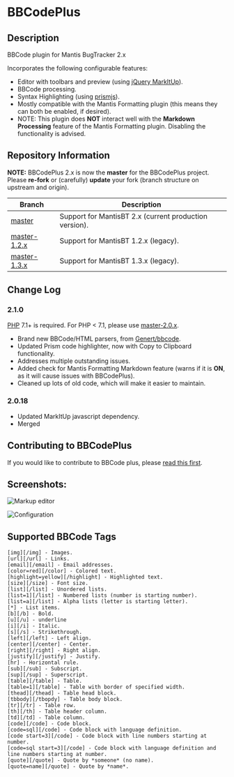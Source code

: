 BBCodePlus
=============
## Description

BBCode plugin for Mantis BugTracker 2.x

Incorporates the following configurable features:

* Editor with toolbars and preview (using [jQuery MarkItUp](http://markitup.jaysalvat.com/home/)).
* BBCode processing.
* Syntax Highlighting (using [prismjs](http://prismjs.com/)).
* Mostly compatible with the Mantis Formatting plugin (this means they can both be enabled, if desired).
* NOTE: This plugin does **NOT** interact well with the **Markdown Processing** feature of the Mantis Formatting plugin. Disabling the functionality is advised.

## Repository Information

**NOTE:** BBCodePlus 2.x is now the **master** for the BBCodePlus project. Please **re-fork** or (carefully) **update** your fork (branch structure on upstream and origin).

| Branch                                                       | Description                                            |
| ------------------------------------------------------------ | ------------------------------------------------------ |
| [master](https://github.com/mantisbt-plugins/BBCodePlus)     | Support for MantisBT 2.x (current production version). |
| [master-1.2.x](https://github.com/mantisbt-plugins/BBCodePlus/tree/master-1.2.x) | Support for MantisBT 1.2.x (legacy).                   |
| [master-1.3.x](https://github.com/mantisbt-plugins/BBCodePlus/tree/master-1.3.x) | Support for MantisBT 1.3.x (legacy).                   |
## Change Log

### 2.1.0
[PHP](https://php.net) 7.1+ is required. For PHP < 7.1, please use [master-2.0.x](https://github.com/mantisbt-plugins/BBCodePlus/tree/master-2.0.x).
* Brand new BBCode/HTML parsers, from [Genert/bbcode](https://github.com/Genert/bbcode).
* Updated Prism code highlighter, now with Copy to Clipboard functionality.
* Addresses multiple outstanding issues.
* Added check for Mantis Formatting Markdown feature (warns if it is **ON**, as it will cause issues with BBCodePlus).
* Cleaned up lots of old code, which will make it easier to maintain.
### 2.0.18
* Updated MarkItUp javascript dependency.
* Merged 

## Contributing to BBCodePlus

If you would like to contribute to BBCode plus, please [read this first](https://github.com/mantisbt-plugins/BBCodePlus/wiki/Contributing-to-BBCodePlus). 

## Screenshots:

![Markup editor](https://raw.githubusercontent.com/mantisbt-plugins/BBCodePlus/master/Screen1.png)

![Configuration](https://raw.githubusercontent.com/mantisbt-plugins/BBCodePlus/master/Screen2.png)

Supported BBCode Tags
---------------------
```
[img][/img] - Images.
[url][/url] - Links.
[email][/email] - Email addresses.
[color=red][/color] - Colored text.
[highlight=yellow][/highlight] - Highlighted text.
[size][/size] - Font size.
[list][/list] - Unordered lists.
[list=1][/list] - Numbered lists (number is starting number).
[list=a][/list] - Alpha lists (letter is starting letter).
[*] - List items.
[b][/b] - Bold.
[u][/u] - underline
[i][/i] - Italic.
[s][/s] - Strikethrough.
[left][/left] - Left align.
[center][/center] - Center.
[right][/right] - Right align.
[justify][/justify] - Justify.
[hr] - Horizontal rule.
[sub][/sub] - Subscript.
[sup][/sup] - Superscript.
[table][/table] - Table.
[table=1][/table] - Table with border of specified width.
[thead][/thead] - Table head block.
[tbbody][/tbopdy] - Table body block.
[tr][/tr] - Table row.
[th][/th] - Table header column.
[td][/td] - Table column.
[code][/code] - Code block.
[code=sql][/code] - Code block with language definition.
[code start=3][/code] - Code block with line numbers starting at number.
[code=sql start=3][/code] - Code block with language definition and line numbers starting at number.
[quote][/quote] - Quote by *someone* (no name).
[quote=name][/quote] - Quote by *name*.
```

